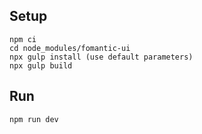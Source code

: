 ## Setup

```
npm ci
cd node_modules/fomantic-ui
npx gulp install (use default parameters)
npx gulp build
```

## Run

```
npm run dev
```

